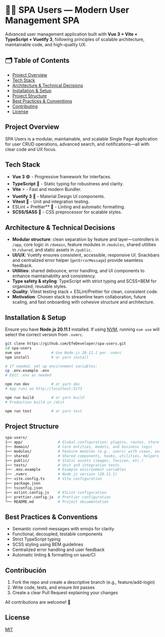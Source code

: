 # 🧑‍💻 SPA Users — Modern User Management SPA

Advanced user management application built with **Vue 3 + Vite + TypeScript + Vuetify 3**, following principles of scalable architecture, maintainable code, and high-quality UX.

## 🗂️ Table of Contents

- [Project Overview](#project-overview)
- [Tech Stack](#tech-stack)
- [Architecture & Technical Decisions](#architecture--technical-decisions)
- [Installation & Setup](#installation--setup)
- [Project Structure](#project-structure)
- [Best Practices & Conventions](#best-practices--conventions)
- [Contributing](#contributing)
- [License](#license)

## Project Overview

SPA Users is a modular, maintainable, and scalable Single Page Application for user CRUD operations, advanced search, and notifications—all with clear code and UX focus.

## Tech Stack

- **Vue 3** 🟢 - Progressive framework for interfaces.
- **TypeScript** 🔵 - Static typing for robustness and clarity.
- **Vite** ⚡️ - Fast and modern Bundler.
- **Vuetify 3** 🎨 - Material Design UI components.
- **Vitest** 🧪 - Unit and integration testing.
- ESLint + Prettier\*\* 🧹 - Linting and automatic formatting.
- **SCSS/SASS** 🎨 - CSS preprocessor for scalable styles.

## Architecture & Technical Decisions

- **Modular structure**: clean separation by feature and layer—controllers in `/app`, core logic in `/domain`, feature modules in `/modules`, shared utilities in `/shared`, and static assets in `/public`.
- **UI/UX**: Vuetify ensures consistent, accessible, responsive UI. Snackbars and centralized error helper (`getErrorMessage`) provide seamless feedback.
- **Utilities**: shared debounce, error handling, and UI components to enhance maintainability and consistency.
- **Type safety & styling**: TypeScript with strict typing and SCSS+BEM for organized, reusable styles.
- **Quality**: Vitest testing stack + ESLint/Prettier for clean, consistent code.
- **Motivation**: Chosen stack to streamline team collaboration, future scaling, and fast onboarding with cohesive structure and architecture.

## Installation & Setup

Ensure you have **Node.js 20.11.1** installed. If using [NVM](https://github.com/nvm-sh/nvm), running `nvm use` will select the correct version from `.nvmrc`.

```bash
git clone https://github.com/EfeDeveloper/spa-users.git
cd spa-users
nvm use              # Use Node.js 20.11.1 per .nvmrc
npm install          # or yarn install

# If needed, set up environment variables:
cp .env.example .env
# Edit .env as needed

npm run dev          # or yarn dev
# App runs on http://localhost:5173

npm run build        # or yarn build
# Production build in /dist

npm run test         # or yarn test
```

## Project Structure

```bash
spa-users/
├── app/                # Global configuration: plugins, routes, store setup
├── domain/             # Core entities, models, and business logic
├── modules/            # Feature modules (e.g., users) with views, services, store, components
├── shared/             # Shared components, hooks, utilities, helpers (debounce, error handling)
├── public/             # Static assets (images, favicon, etc.)
├── tests/              # Unit and integration tests
├── .env.example        # Example environment variables
├── .nvmrc              # Node.js version (20.11.1)
├── vite.config.ts      # Vite configuration
├── package.json
├── tsconfig.json
├── eslint.config.js    # ESLint configuration
├── prettier.config.js  # Prettier configuration
└── README.md           # Project documentation
```

## Best Practices & Conventions

- Semantic commit messages with emojis for clarity
- Functional, decoupled, testable components
- Strict TypeScript typing
- SCSS styling using BEM guidelines
- Centralized error handling and user feedback
- Automatic linting & formatting on save/CI

## Contribución

1. Fork the repo and create a descriptive branch (e.g., feature/add-login)
2. Write code, tests, and ensure lint passes
3. Create a clear Pull Request explaining your changes

All contributions are welcome! 🚀

## License
[MIT](LICENSE)
